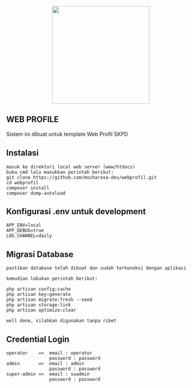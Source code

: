 <p align="center"><img src="https://user-images.githubusercontent.com/53842787/106160108-0f176400-61b8-11eb-9f3a-dfdb0e47ab09.png" width="260"></p>

## WEB PROFILE
Sistem ini dibuat untuk template Web Profil SKPD

## Instalasi
    masuk ke direktori local web server (www/htdocs)
    buka cmd lalu masukkan perintah berikut:
    git clone https://github.com/mocharasa-dev/webprofil.git
    cd webprofil
    composer install
    composer dump-autoload

## Konfigurasi .env untuk development
    APP_ENV=local
    APP_DEBUG=true
    LOG_CHANNEL=daily

## Migrasi Database
    pastikan database telah dibuat dan sudah terkoneksi dengan aplikasi

    kemudian lakukan perintah berikut:

    php artisan config:cache
    php artisan key:generate    
    php artisan migrate:fresh --seed
    php artisan storage:link
    php artisan optimize:clear

    well done, silahkan digunakan tanpa ribet

## Credential Login
    operator    =>  email : operator
                    password : password
    admin       =>  email : admin
                    password : password
    super-admin =>  email : suadmin
                    password : password
